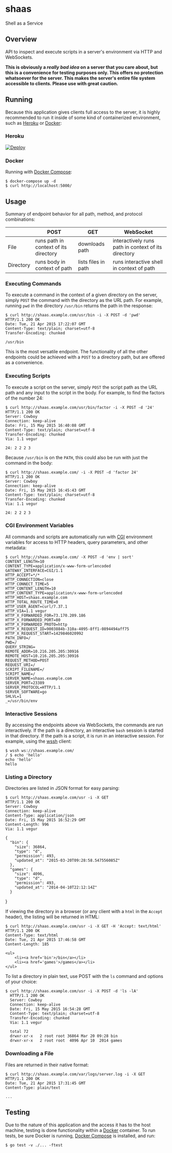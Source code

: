 # shaas
Shell as a Service

## Overview
API to inspect and execute scripts in a server's environment via HTTP and WebSockets.

**This is obviously a *really bad idea* on a server that you care about, but this is a convenience for testing purposes only. This offers no protection whatsoever for the server. This makes the server's entire file system accessible to clients. Please use with great caution.**

## Running

Because this application gives clients full access to the server, it is highly recommended to run it inside of some kind of containerized environment, such as [Heroku](http://www.heroku.com) or [Docker](https://www.docker.com/):

### Heroku

[![Deploy](https://www.herokucdn.com/deploy/button.png)](https://heroku.com/deploy?template=https://github.com/heroku/shaas)

### Docker

Running with [Docker Compose](https://docs.docker.com/compose):

    $ docker-compose up -d
    $ curl http://localhost:5000/

## Usage

Summary of endpoint behavior for all path, method, and protocol combinations:

|           |                 POST                  |         GET         |                      WebSocket                      |
|-----------|---------------------------------------|---------------------|-----------------------------------------------------|
| File      | runs path in context of its directory | downloads path      | interactively runs path in context of its directory |
| Directory | runs body in context of path          | lists files in path | runs interactive shell in context of path           |

### Executing Commands

To execute a command in the context of a given directory on the server, simply `POST` the command with the directory as the URL path. For example, running `pwd` in the directory `/usr/bin` returns the path in the response:

    $ curl http://shaas.example.com/usr/bin -i -X POST -d 'pwd'
    HTTP/1.1 200 OK
    Date: Tue, 21 Apr 2015 17:22:07 GMT
    Content-Type: text/plain; charset=utf-8
    Transfer-Encoding: chunked

    /usr/bin

This is the most versatile endpoint. The functionality of all the other endpoints could be achieved with a `POST` to a directory path, but are offered as a convenience.

### Executing Scripts

To execute a script on the server, simply `POST` the script path as the URL path and any input to the script in the body. For example, to find the factors of the number 24:

    $ curl http://shaas.example.com/usr/bin/factor -i -X POST -d '24'
    HTTP/1.1 200 OK
    Server: Cowboy
    Connection: keep-alive
    Date: Fri, 15 May 2015 16:40:08 GMT
    Content-Type: text/plain; charset=utf-8
    Transfer-Encoding: chunked
    Via: 1.1 vegur
    
    24: 2 2 2 3
    
Because `/usr/bin` is on the `PATH`, this could also be run with just the command in the body:

    $ curl http://shaas.example.com/ -i -X POST -d 'factor 24'
    HTTP/1.1 200 OK
    Server: Cowboy
    Connection: keep-alive
    Date: Fri, 15 May 2015 16:45:43 GMT
    Content-Type: text/plain; charset=utf-8
    Transfer-Encoding: chunked
    Via: 1.1 vegur
    
    24: 2 2 2 3

### CGI Environment Variables

All commands and scripts are automatically run with [CGI](http://en.wikipedia.org/wiki/Common_Gateway_Interface) environment variables for access to HTTP headers, query parameters, and other metadata:
    
    $ curl http://shaas.example.com/ -X POST -d 'env | sort'
    CONTENT_LENGTH=10
    CONTENT_TYPE=application/x-www-form-urlencoded
    GATEWAY_INTERFACE=CGI/1.1
    HTTP_ACCEPT=*/*
    HTTP_CONNECTION=close
    HTTP_CONNECT_TIME=5
    HTTP_CONTENT_LENGTH=10
    HTTP_CONTENT_TYPE=application/x-www-form-urlencoded
    HTTP_HOST=shaas.example.com
    HTTP_TOTAL_ROUTE_TIME=0
    HTTP_USER_AGENT=curl/7.37.1
    HTTP_VIA=1.1 vegur
    HTTP_X_FORWARDED_FOR=73.170.209.186
    HTTP_X_FORWARDED_PORT=80
    HTTP_X_FORWARDED_PROTO=http
    HTTP_X_REQUEST_ID=9003884b-310a-4095-8ff1-0894494aff75
    HTTP_X_REQUEST_START=1429846020992
    PATH_INFO=/
    PWD=/
    QUERY_STRING=
    REMOTE_ADDR=10.216.205.205:30916
    REMOTE_HOST=10.216.205.205:30916
    REQUEST_METHOD=POST
    REQUEST_URI=/
    SCRIPT_FILENAME=/
    SCRIPT_NAME=/
    SERVER_NAME=shaas.example.com
    SERVER_PORT=23389
    SERVER_PROTOCOL=HTTP/1.1
    SERVER_SOFTWARE=go
    SHLVL=1
    _=/usr/bin/env

### Interactive Sessions

By accessing the endpoints above via WebSockets, the commands are run interactively. If the path is a directory, an interactive `bash` session is started in that directory. If the path is a script, it is run in an interactive session. For example, using the [wssh](https://github.com/progrium/wssh) client:

    $ wssh ws://shaas.example.com/
    / $ echo 'hello'
    echo 'hello'
    hello

### Listing a Directory

Directories are listed in JSON format for easy parsing:


    $ curl http://shaas.example.com/usr -i -X GET
    HTTP/1.1 200 OK
    Server: Cowboy
    Connection: keep-alive
    Content-Type: application/json
    Date: Fri, 15 May 2015 16:52:29 GMT
    Content-Length: 996
    Via: 1.1 vegur
    
    {
      "bin": {
        "size": 36864,
        "type": "d",
        "permission": 493,
        "updated_at": "2015-03-20T09:28:58.547556085Z"
      },
      "games": {
        "size": 4096,
        "type": "d",
        "permission": 493,
        "updated_at": "2014-04-10T22:12:14Z"
      }
  }

If viewing the directory in a browser (or any client with a `html` in the `Accept` header), the listing will be returned in HTML:

    $ curl http://shaas.example.com/usr -i -X GET -H 'Accept: text/html'
    HTTP/1.1 200 OK
    Content-Type: text/html
    Date: Tue, 21 Apr 2015 17:46:58 GMT
    Content-Length: 185

    <ul>
        <li><a href='bin'>/bin</a></li>
        <li><a href='games'>/games</a></li>
    </ul>

To list a directory in plain text, use POST with the `ls` command and options of your choice:

    $ curl http://shaas.example.com/usr -i -X POST -d 'ls -lA'
      HTTP/1.1 200 OK
      Server: Cowboy
      Connection: keep-alive
      Date: Fri, 15 May 2015 16:54:28 GMT
      Content-Type: text/plain; charset=utf-8
      Transfer-Encoding: chunked
      Via: 1.1 vegur
      
      total 72
      drwxr-xr-x   2 root root 36864 Mar 20 09:28 bin
      drwxr-xr-x   2 root root  4096 Apr 10  2014 games

### Downloading a File

Files are returned in their native format:

    $ curl http://shaas.example.com/var/logs/server.log -i -X GET
    HTTP/1.1 200 OK
    Date: Tue, 21 Apr 2015 17:31:45 GMT
    Content-Type: plain/text

    ...

## Testing

Due to the nature of this application and the access it has to the host machine, testing is done functionality within a [Docker](https://www.docker.com) container. To run tests, be sure Docker is running, [Docker Compose](https://docs.docker.com/compose) is installed, and run:

    $ go test -v ./... -ftest
